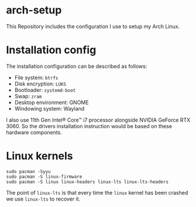 # arch-setup

This Repository includes the configuration I use to setup my Arch Linux.

# Installation config

The installation configuration can be described as follows:

- File system: `btrfs`
- Disk encryption: `LUKS`
- Bootloader: `systemd-boot`
- Swap: `zram`
- Desktop environment: GNOME
- Windowing system: Wayland

I also use 11th Gen Intel® Core™ i7 processor alongside NVIDIA GeForce RTX 3060. So the drivers installation instruction would be based on these hardware components.

# Linux kernels
```shell
sudo pacman -Syyu
sudo pacman -S linux-firmware
sudo pacman -S linux linux-headers linux-lts linux-lts-headers
```
The point of `linux-lts` is that every time the `linux` kernel has been crashed we use `linux-lts` to recover it.

